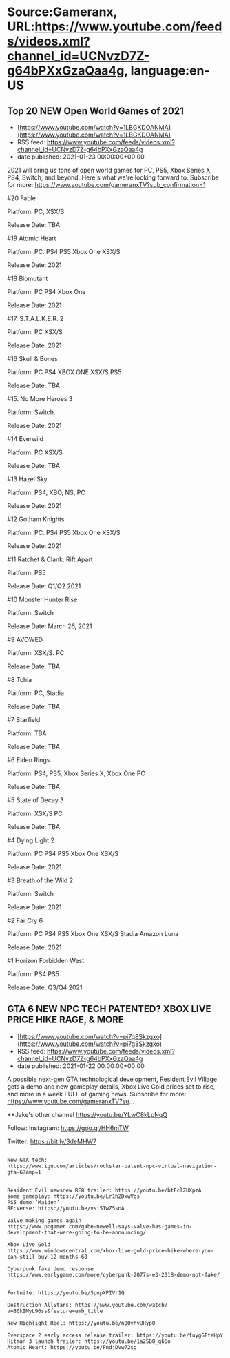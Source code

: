 # Source:Gameranx, URL:https://www.youtube.com/feeds/videos.xml?channel_id=UCNvzD7Z-g64bPXxGzaQaa4g, language:en-US

## Top 20 NEW Open World Games of 2021
 - [https://www.youtube.com/watch?v=1LBGKDOANMA](https://www.youtube.com/watch?v=1LBGKDOANMA)
 - RSS feed: https://www.youtube.com/feeds/videos.xml?channel_id=UCNvzD7Z-g64bPXxGzaQaa4g
 - date published: 2021-01-23 00:00:00+00:00

2021 will bring us tons of open world games for PC, PS5, Xbox Series X, PS4, Switch, and beyond. Here's what we're looking forward to.
Subscribe for more: https://www.youtube.com/gameranxTV?sub_confirmation=1

#20 Fable

Platform: PC, XSX/S

Release Date: TBA



#19 Atomic Heart

Platform: PC. PS4 PS5 Xbox One XSX/S

Release Date: 2021 



#18 Biomutant

Platform: PC PS4 Xbox One

Release Date: 2021



#17. S.T.A.L.K.E.R. 2

Platform: PC XSX/S

Release Date: 2021



#16 Skull & Bones 

Platform: PC PS4 XBOX ONE XSX/S PS5

Release Date: TBA



#15. No More Heroes 3

Platform: Switch. 

Release Date: 2021



#14 Everwild

Platform: PC XSX/S

Release Date: TBA



#13 Hazel Sky

Platform: PS4, XBO, NS, PC

Release Date: 2021



#12 Gotham Knights 

Platform: PC. PS4 PS5 Xbox One XSX/S

Release Date: 2021



#11 Ratchet & Clank: Rift Apart 

Platform: PS5

Release Date: Q1/Q2 2021



#10 Monster Hunter Rise 

Platform: Switch 

Release Date: March 26, 2021



#9 AVOWED

Platform: XSX/S. PC

Release Date: TBA



#8 Tchia

Platform: PC, Stadia

Release Date: TBA



#7 Starfield

Platform: TBA

Release Date: TBA



#6 Elden Rings

Platform: PS4, PS5, Xbox Series X, Xbox One PC

Release Date: TBA



#5 State of Decay 3

Platform: XSX/S PC 

Release Date: TBA



#4 Dying Light 2 

Platform: PC PS4 PS5 Xbox One XSX/S

Release Date: 2021 



#3 Breath of the Wild 2

Platform: Switch

Release Date: 2021



#2 Far Cry 6 

Platform: PC PS4 PS5 Xbox One XSX/S Stadia Amazon Luna 

Release Date: 2021



#1 Horizon Forbidden West

Platform: PS4 PS5

Release Date: Q3/Q4 2021

## GTA 6 NEW NPC TECH PATENTED? XBOX LIVE PRICE HIKE RAGE, & MORE
 - [https://www.youtube.com/watch?v=pi7g8Skzgxo](https://www.youtube.com/watch?v=pi7g8Skzgxo)
 - RSS feed: https://www.youtube.com/feeds/videos.xml?channel_id=UCNvzD7Z-g64bPXxGzaQaa4g
 - date published: 2021-01-22 00:00:00+00:00

A possible next-gen GTA technological development, Resident Evil Village gets a demo and new gameplay details, Xbox Live Gold prices set to rise, and more in a week FULL of gaming news.
Subscribe for more: https://www.youtube.com/gameranxTV?su...

**Jake's other channel
https://youtu.be/YLwC8kLpNqQ


Follow:
 Instagram: https://goo.gl/HH6mTW

Twitter: https://bit.ly/3deMHW7


 ~~~~STORIES~~~~

New GTA tech:
https://www.ign.com/articles/rockstar-patent-npc-virtual-navigation-gta-6?amp=1


Resident Evil newsnew RE8 trailer: https://youtu.be/btFclZUXpzA
some gameplay: https://youtu.be/Lr1h2DxwVos
PS5 demo ‘Maiden’
RE:Verse: https://youtu.be/vsi5TwZ5snA

Valve making games again
https://www.pcgamer.com/gabe-newell-says-valve-has-games-in-development-that-were-going-to-be-announcing/

Xbox Live Gold
https://www.windowscentral.com/xbox-live-gold-price-hike-where-you-can-still-buy-12-months-60

Cyberpunk fake demo response
https://www.earlygame.com/more/cyberpunk-2077s-e3-2018-demo-not-fake/


Fortnite: https://youtu.be/SpnpXPIVr1Q

Destruction AllStars: https://www.youtube.com/watch?v=B0kIMyL96ss&feature=emb_title

New Highlight Reel: https://youtu.be/n00vhvUHyp0

Everspace 2 early access release trailer: https://youtu.be/fuygGFteHpY
Hitman 3 launch trailer: https://youtu.be/1a2SBO_q66o
Atomic Heart: https://youtu.be/FndjDVw72sg

